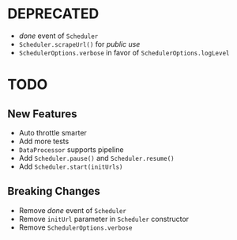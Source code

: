 # DEPRECATED

- _done_ event of `Scheduler`
- `Scheduler.scrapeUrl()` for _public use_
- `SchedulerOptions.verbose` in favor of `SchedulerOptions.logLevel`

# TODO

## New Features

- Auto throttle smarter
- Add more tests
- `DataProcessor` supports pipeline
- Add `Scheduler.pause()` and `Scheduler.resume()`
- Add `Scheduler.start(initUrls)`

## Breaking Changes

- Remove _done_ event of `Scheduler`
- Remove `initUrl` parameter in `Scheduler` constructor
- Remove `SchedulerOptions.verbose`
